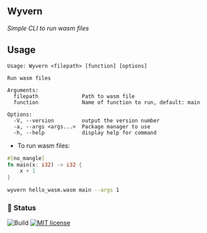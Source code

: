 ## Wyvern

_Simple CLI to run wasm files_

## Usage

```
Usage: Wyvern <filepath> [function] [options]

Run wasm files

Arguments:
  filepath              Path to wasm file
  function              Name of function to run, default: main

Options:
  -V, --version         output the version number
  -a, --args <args...>  Package manager to use
  -h, --help            display help for command
```

- To run wasm files:

```rs
#[no_mangle]
fn main(x: i32) -> i32 {
    x + 1
}
```

```sh
wyvern hello_wasm.wasm main --args 1
```

### 🚦 Status

![Build](https://github.com/rajatsharma/wyvern/workflows/Build/badge.svg)
[![MIT license](https://img.shields.io/badge/license-MIT-blue.svg)](LICENSE)

